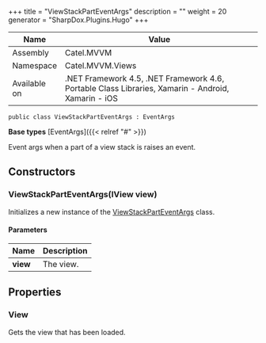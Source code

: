 

+++
title = "ViewStackPartEventArgs" 
description = ""
weight = 20
generator = "SharpDox.Plugins.Hugo"
+++

Name|Value
---|---
Assembly|Catel.MVVM
Namespace|Catel.MVVM.Views
Available on|.NET Framework 4.5, .NET Framework 4.6, Portable Class Libraries, Xamarin - Android, Xamarin - iOS

```
public class ViewStackPartEventArgs : EventArgs
```

**Base types**
[EventArgs]({{&lt; relref "#" &gt;}})

Event args when a part of a view stack is raises an event.

## Constructors

### ViewStackPartEventArgs(IView view)

Initializes a new instance of the [ViewStackPartEventArgs](#) class.

#### Parameters

Name|Description
---|---
**view**|The view.

## Properties

### View

Gets the view that has been loaded.

